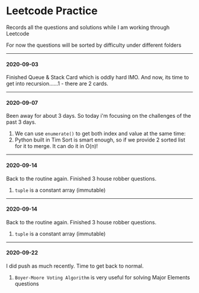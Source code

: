 # Leetcode Practice

Records all the questions and solutions while I am working through Leetcode

For now the questions will be sorted by difficulty under different folders

---

#### 2020-09-03

Finished Queue & Stack Card which is oddly hard IMO. And now, its time to get into recursion......1 - there are 2 cards.

---
  

#### 2020-09-07

Been away for about 3 days. So today i'm focusing on the challenges of the past 3 days.

1. We can use `enumerate()` to get both index and value at the same time:
2. Python built in Tim Sort is smart enough, so if we provide 2 sorted list for it to merge. It can do it in O(n)!

---

#### 2020-09-14

Back to the routine again. Finished 3 house robber questions.

1. `tuple` is a constant array (immutable)


---

#### 2020-09-14

Back to the routine again. Finished 3 house robber questions.

1. `tuple` is a constant array (immutable)

---

#### 2020-09-22

I did push as much recently. Time to get back to normal.

1. `Boyer-Moore Voting Algorithm` is very useful for solving Major Elements questions